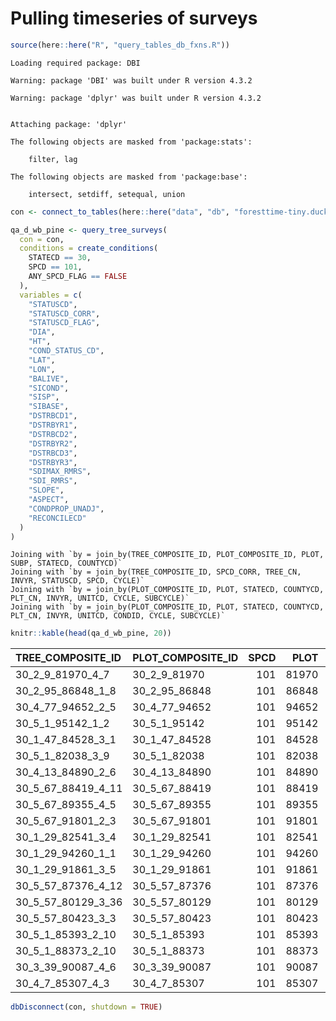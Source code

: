 # Pulling timeseries of surveys

``` r
source(here::here("R", "query_tables_db_fxns.R"))
```

    Loading required package: DBI

    Warning: package 'DBI' was built under R version 4.3.2

    Warning: package 'dplyr' was built under R version 4.3.2


    Attaching package: 'dplyr'

    The following objects are masked from 'package:stats':

        filter, lag

    The following objects are masked from 'package:base':

        intersect, setdiff, setequal, union

``` r
con <- connect_to_tables(here::here("data", "db", "foresttime-tiny.duckdb"))
```

``` r
qa_d_wb_pine <- query_tree_surveys(
  con = con,
  conditions = create_conditions(
    STATECD == 30,
    SPCD == 101,
    ANY_SPCD_FLAG == FALSE
  ),
  variables = c(
    "STATUSCD",
    "STATUSCD_CORR",
    "STATUSCD_FLAG",
    "DIA",
    "HT",
    "COND_STATUS_CD",
    "LAT",
    "LON",
    "BALIVE",
    "SICOND",
    "SISP",
    "SIBASE",
    "DSTRBCD1",
    "DSTRBYR1",
    "DSTRBCD2",
    "DSTRBYR2",
    "DSTRBCD3",
    "DSTRBYR3",
    "SDIMAX_RMRS",
    "SDI_RMRS",
    "SLOPE",
    "ASPECT",
    "CONDPROP_UNADJ",
    "RECONCILECD"
  )
)
```

    Joining with `by = join_by(TREE_COMPOSITE_ID, PLOT_COMPOSITE_ID, PLOT, SUBP, STATECD, COUNTYCD)`
    Joining with `by = join_by(TREE_COMPOSITE_ID, SPCD_CORR, TREE_CN, INVYR, STATUSCD, SPCD, CYCLE)`
    Joining with `by = join_by(PLOT_COMPOSITE_ID, PLOT, STATECD, COUNTYCD, PLT_CN, INVYR, UNITCD, CYCLE, SUBCYCLE)`
    Joining with `by = join_by(PLOT_COMPOSITE_ID, PLOT, STATECD, COUNTYCD, PLT_CN, INVYR, UNITCD, CONDID, CYCLE, SUBCYCLE)`

``` r
knitr::kable(head(qa_d_wb_pine, 20))
```

| TREE_COMPOSITE_ID  | PLOT_COMPOSITE_ID | SPCD |  PLOT | SUBP | COUNTYCD | STATECD |       PLT_CN | INVYR | CYCLE | MEASYEAR |      TREE_CN |      COND_CN | CONDID | STATUSCD | STATUSCD_CORR | STATUSCD_FLAG |  DIA |  HT | COND_STATUS_CD |      LAT |       LON |   BALIVE | SICOND | SISP | SIBASE | DSTRBCD1 | DSTRBYR1 | DSTRBCD2 | DSTRBYR2 | DSTRBCD3 | DSTRBYR3 | SDIMAX_RMRS | SDI_RMRS | SLOPE | ASPECT | CONDPROP_UNADJ | RECONCILECD |
|:-------------------|:------------------|-----:|------:|-----:|---------:|--------:|-------------:|------:|------:|---------:|-------------:|-------------:|-------:|---------:|--------------:|:--------------|-----:|----:|---------------:|---------:|----------:|---------:|-------:|-----:|-------:|---------:|---------:|---------:|---------:|---------:|---------:|------------:|---------:|------:|-------:|---------------:|:------------|
| 30_2_9_81970_4_7   | 30_2_9_81970      |  101 | 81970 |    4 |        9 |      30 | 1.887680e+14 |  2017 |     3 |     2017 | 5.113738e+14 | 5.113737e+14 |      1 |        1 |             1 | FALSE         |  1.2 |   8 |              1 | 45.05775 | -109.7938 |  36.7472 |     18 |   93 |     50 |        0 |       NA |        0 |       NA |        0 |       NA |         670 |  86.6197 |    60 |     55 |           1.00 | 1           |
| 30_2_95_86848_1_8  | 30_2_95_86848     |  101 | 86848 |    1 |       95 |      30 | 1.887697e+14 |  2018 |     3 |     2018 | 6.847506e+14 | 6.847506e+14 |      1 |        2 |             2 | FALSE         | 22.2 |  56 |              1 | 45.28778 | -110.0514 | 203.7686 |     29 |   93 |     50 |        0 |       NA |        0 |       NA |        0 |       NA |         670 | 294.8564 |    55 |    320 |           1.00 | NA          |
| 30_4_77_94652_2_5  | 30_4_77_94652     |  101 | 94652 |    2 |       77 |      30 | 1.887641e+14 |  2015 |     3 |     2015 | 3.737827e+14 | 3.737827e+14 |      1 |        2 |             2 | FALSE         |   NA |  NA |              1 | 47.17589 | -113.0782 |   0.0000 |     24 |  108 |     50 |        0 |       NA |        0 |       NA |        0 |       NA |         470 |   0.0000 |     3 |      0 |           1.00 | NA          |
| 30_5_1_95142_1_2   | 30_5_1_95142      |  101 | 95142 |    1 |        1 |      30 | 1.887672e+14 |  2017 |     3 |     2017 | 5.113407e+14 | 5.113407e+14 |      1 |        1 |             1 | FALSE         | 19.7 |  46 |              1 | 45.21213 | -113.6094 |  62.3529 |     NA |   NA |     NA |        0 |       NA |        0 |       NA |        0 |       NA |         470 | 121.7303 |    54 |    146 |           1.00 | NA          |
| 30_1_47_84528_3_1  | 30_1_47_84528     |  101 | 84528 |    3 |       47 |      30 | 1.887676e+14 |  2017 |     3 |     2017 | 5.113613e+14 | 5.113613e+14 |      1 |        2 |             2 | FALSE         |   NA |  NA |              2 | 48.04375 | -113.8924 |       NA |     NA |   NA |     NA |        0 |       NA |       NA |       NA |       NA |       NA |           0 |       NA |    NA |     NA |           1.00 | NA          |
| 30_5_1_82038_3_9   | 30_5_1_82038      |  101 | 82038 |    3 |        1 |      30 | 1.887691e+14 |  2018 |     3 |     2018 | 6.847608e+14 | 6.847607e+14 |      1 |        1 |             1 | FALSE         |  2.4 |  17 |              1 | 45.36692 | -112.9304 |  86.5219 |     31 |  108 |     50 |       10 |     2009 |       22 |     9999 |        0 |       NA |         700 | 193.3540 |    15 |     80 |           1.00 | NA          |
| 30_4_13_84890_2_6  | 30_4_13_84890     |  101 | 84890 |    2 |       13 |      30 | 1.887695e+14 |  2018 |     3 |     2018 | 6.847419e+14 | 6.847419e+14 |      1 |        1 |             1 | FALSE         |  2.0 |  13 |              1 | 46.93040 | -110.6987 | 131.5137 |     33 |  108 |     50 |        0 |       NA |        0 |       NA |        0 |       NA |         700 | 274.7911 |    27 |    139 |           1.00 | NA          |
| 30_5_67_88419_4_11 | 30_5_67_88419     |  101 | 88419 |    4 |       67 |      30 | 1.887695e+14 |  2018 |     3 |     2018 | 6.847428e+14 | 6.847427e+14 |      1 |        1 |             1 | FALSE         |  1.4 |  10 |              1 | 45.01867 | -110.9395 | 123.2359 |     38 |  108 |     50 |       10 |     9999 |       60 |     9999 |        0 |       NA |         700 | 241.2845 |    18 |    132 |           1.00 | 1           |
| 30_5_67_89355_4_5  | 30_5_67_89355     |  101 | 89355 |    4 |       67 |      30 | 1.887695e+14 |  2018 |     3 |     2018 | 6.847434e+14 | 6.847434e+14 |      1 |        2 |             2 | FALSE         |  9.2 |  33 |              1 | 45.14997 | -110.2372 |  65.8098 |     26 |   93 |     50 |        0 |       NA |        0 |       NA |        0 |       NA |         735 | 144.8983 |    60 |    120 |           1.00 | NA          |
| 30_5_67_91801_2_3  | 30_5_67_91801     |  101 | 91801 |    2 |       67 |      30 | 1.887695e+14 |  2018 |     3 |     2018 | 6.847436e+14 | 6.847436e+14 |      1 |        2 |             2 | FALSE         |   NA |  NA |              1 | 45.01573 | -110.2422 |  46.9005 |     23 |  108 |     50 |       20 |     2009 |        0 |       NA |        0 |       NA |         470 | 102.0375 |     6 |    220 |           1.00 | NA          |
| 30_1_29_82541_3_4  | 30_1_29_82541     |  101 | 82541 |    3 |       29 |      30 | 1.887660e+14 |  2016 |     3 |     2016 | 4.741774e+14 | 4.741773e+14 |      1 |        2 |             2 | FALSE         | 21.4 |  72 |              1 | 48.75771 | -114.5120 | 118.4171 |     34 |   93 |     50 |        0 |       NA |        0 |       NA |        0 |       NA |         670 | 203.9137 |    12 |     64 |           1.00 | NA          |
| 30_1_29_94260_1_1  | 30_1_29_94260     |  101 | 94260 |    1 |       29 |      30 | 1.887660e+14 |  2016 |     3 |     2016 | 4.741775e+14 | 4.741774e+14 |      1 |        1 |             1 | FALSE         |  6.5 |  28 |              1 | 48.73057 | -114.4147 |  67.9777 |     22 |   93 |     50 |        0 |       NA |        0 |       NA |        0 |       NA |         735 | 175.4404 |    26 |     68 |           1.00 | NA          |
| 30_1_29_91861_3_5  | 30_1_29_91861     |  101 | 91861 |    3 |       29 |      30 | 1.887644e+14 |  2015 |     3 |     2015 | 3.738034e+14 | 3.738034e+14 |      1 |        2 |             2 | FALSE         |  5.6 |  18 |              1 | 47.87249 | -113.6085 |  12.7408 |     24 |   93 |     50 |        0 |       NA |        0 |       NA |        0 |       NA |         670 |  23.5056 |    40 |     35 |           1.00 | NA          |
| 30_5_57_87376_4_12 | 30_5_57_87376     |  101 | 87376 |    4 |       57 |      30 | 3.560028e+14 |  2019 |     3 |     2019 | 7.502193e+14 | 7.502192e+14 |      1 |        2 |             2 | FALSE         |  5.8 |  38 |              1 | 44.77127 | -111.7163 | 122.8838 |     34 |  202 |     50 |       12 |     9999 |        0 |       NA |        0 |       NA |         595 | 237.7835 |    45 |     20 |           1.00 | 4           |
| 30_5_57_80129_3_36 | 30_5_57_80129     |  101 | 80129 |    3 |       57 |      30 | 3.560040e+14 |  2019 |     3 |     2019 | 7.502123e+14 | 7.502122e+14 |      1 |        2 |             2 | FALSE         |  1.7 |   7 |              1 | 45.22140 | -111.5513 |  84.7867 |     22 |  108 |     50 |       10 |     2012 |        0 |       NA |        0 |       NA |         470 | 207.8616 |    20 |    250 |           1.00 | 1           |
| 30_5_57_80423_3_3  | 30_5_57_80423     |  101 | 80423 |    3 |       57 |      30 | 3.560040e+14 |  2019 |     3 |     2019 | 7.502125e+14 | 7.502125e+14 |      1 |        1 |             1 | FALSE         |  7.0 |  27 |              1 | 44.78966 | -111.3835 |  51.9082 |     34 |   93 |     50 |        0 |       NA |        0 |       NA |        0 |       NA |         735 |  93.0250 |    30 |     10 |           1.00 | NA          |
| 30_5_1_85393_2_10  | 30_5_1_85393      |  101 | 85393 |    2 |        1 |      30 | 1.887661e+14 |  2016 |     3 |     2016 | 4.741801e+14 | 4.741800e+14 |      1 |        1 |             1 | FALSE         |  9.6 |  44 |              1 | 45.62468 | -113.1793 | 169.6584 |     35 |  108 |     50 |        0 |       NA |        0 |       NA |        0 |       NA |         700 | 330.9576 |    32 |    186 |           1.00 | NA          |
| 30_5_1_88373_2_10  | 30_5_1_88373      |  101 | 88373 |    2 |        1 |      30 | 1.887661e+14 |  2016 |     3 |     2016 | 4.741802e+14 | 4.741802e+14 |      1 |        1 |             1 | FALSE         |  5.8 |  31 |              1 | 45.49432 | -112.9824 | 128.0539 |     43 |   93 |     50 |        0 |       NA |        0 |       NA |        0 |       NA |         670 | 235.6346 |    53 |    253 |           1.00 | NA          |
| 30_3_39_90087_4_6  | 30_3_39_90087     |  101 | 90087 |    4 |       39 |      30 | 1.887676e+14 |  2017 |     3 |     2017 | 5.113627e+14 | 5.113626e+14 |      1 |        1 |             1 | FALSE         |  2.1 |  14 |              1 | 46.25628 | -113.1388 |  90.2812 |     41 |  108 |     50 |        0 |       NA |        0 |       NA |        0 |       NA |         700 | 210.4833 |     4 |      0 |           0.75 | NA          |
| 30_4_7_85307_4_3   | 30_4_7_85307      |  101 | 85307 |    4 |        7 |      30 | 3.560031e+14 |  2019 |     3 |     2021 | 9.598674e+14 | 9.598674e+14 |      1 |        0 |             0 | FALSE         |   NA |  NA |              5 | 46.56730 | -111.3662 |       NA |     NA |   NA |     NA |       NA |       NA |       NA |       NA |       NA |       NA |          NA |       NA |    NA |     NA |           1.00 | 9           |

``` r
dbDisconnect(con, shutdown = TRUE)
```
